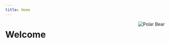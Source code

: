 ```yaml
---
title: Home
---
```


[<img src="https://cdn.shopify.com/s/files/1/1455/2648/products/polarbear.jpg" style="max-width:35%;min-width:40px;float:right;" alt="Polar Bear" />](https://github.com/yihui/hugo-xmin)

# Welcome
